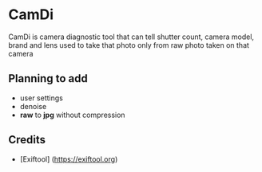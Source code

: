 # **CamDi**

CamDi is camera diagnostic tool that can tell shutter count, camera model, brand and lens used to take that photo only from raw photo taken on that camera

## **Planning to add**
- user settings
- denoise
- **raw** to **jpg** without compression

## **Credits**
- [Exiftool]
(https://exiftool.org)